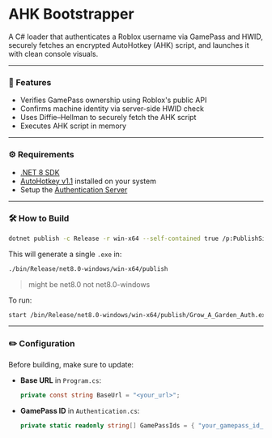 ﻿# AHK Bootstrapper

A C# loader that authenticates a Roblox username via GamePass and HWID, securely fetches an encrypted AutoHotkey (AHK) script, and launches it with clean console visuals.

---

### 🔐 Features

- Verifies GamePass ownership using Roblox's public API
- Confirms machine identity via server-side HWID check
- Uses Diffie–Hellman to securely fetch the AHK script
- Executes AHK script in memory

---

### ⚙️ Requirements

- [.NET 8 SDK](https://dotnet.microsoft.com/download/dotnet/8.0)
- [AutoHotkey v1.1](https://www.autohotkey.com/) installed on your system
- Setup the [Authentication Server](https://github.com/opsec-bot/ahkAuthServer.git)

---

### 🛠️ How to Build

```bash
dotnet publish -c Release -r win-x64 --self-contained true /p:PublishSingleFile=true /p:IncludeNativeLibrariesForSelfExtract=true /p:PublishTrimmed=true
```

This will generate a single `.exe` in:

```bash
./bin/Release/net8.0-windows/win-x64/publish
```

> might be net8.0 not net8.0-windows

To run:

```bash
start /bin/Release/net8.0-windows/win-x64/publish/Grow_A_Garden_Auth.exe
```

---

### ✏️ Configuration

Before building, make sure to update:

- **Base URL** in `Program.cs`:

  ```csharp
  private const string BaseUrl = "<your_url>";
  ```

- **GamePass ID** in `Authentication.cs`:

  ```csharp
  private static readonly string[] GamePassIds = { "your_gamepass_id_here" };
  ```
